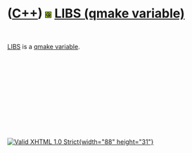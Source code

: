 



 

 

 

 

 

([C++](Cpp.htm)) ![Qt](PicQt.png) [LIBS (qmake variable)](CppQmakeLibs.htm)
===========================================================================

 

[LIBS](CppQmakeLibs.htm) is a [qmake variable](CppQmakeVariable.htm).

 

 

 

 

 





 

[![Valid XHTML 1.0 Strict](valid-xhtml10.png){width="88"
height="31"}](http://validator.w3.org/check?uri=referer)
